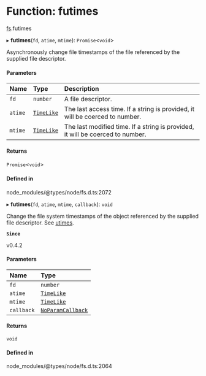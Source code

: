 # Function: futimes

[fs](../modules/fs.md).futimes

▸ **futimes**(`fd`, `atime`, `mtime`): `Promise`<`void`\>

Asynchronously change file timestamps of the file referenced by the supplied file descriptor.

#### Parameters

| Name | Type | Description |
| :------ | :------ | :------ |
| `fd` | `number` | A file descriptor. |
| `atime` | [`TimeLike`](../types/fs.TimeLike.md) | The last access time. If a string is provided, it will be coerced to number. |
| `mtime` | [`TimeLike`](../types/fs.TimeLike.md) | The last modified time. If a string is provided, it will be coerced to number. |

#### Returns

`Promise`<`void`\>

#### Defined in

node_modules/@types/node/fs.d.ts:2072

▸ **futimes**(`fd`, `atime`, `mtime`, `callback`): `void`

Change the file system timestamps of the object referenced by the supplied file
descriptor. See [utimes](fs.utimes.md).

**`Since`**

v0.4.2

#### Parameters

| Name | Type |
| :------ | :------ |
| `fd` | `number` |
| `atime` | [`TimeLike`](../types/fs.TimeLike.md) |
| `mtime` | [`TimeLike`](../types/fs.TimeLike.md) |
| `callback` | [`NoParamCallback`](../types/fs.NoParamCallback.md) |

#### Returns

`void`

#### Defined in

node_modules/@types/node/fs.d.ts:2064
